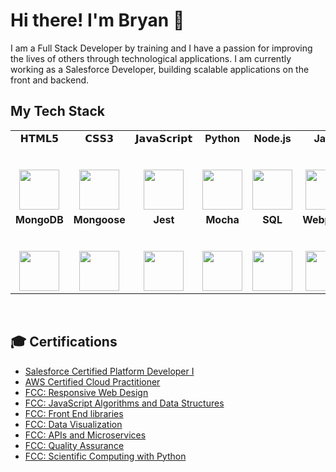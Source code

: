 # Hi there! I'm Bryan :wave:

I am a Full Stack Developer by training and I have a passion for improving the lives of others through technological applications. I am currently working as a Salesforce Developer, building scalable applications on the front and backend.

## My Tech Stack

<table style='border:none'>
  <tbody>
    <tr valign="top">
      <td width="12%" align="center">
        <span>𝗛𝗧𝗠𝗟𝟱</span><br><br><br>
        <img height="64px" src="https://cdn.svgporn.com/logos/html-5.svg">
      </td>
      <td width="12%" align="center">
        <span>𝗖𝗦𝗦𝟯</span><br><br><br>
        <img height="64px" src="https://cdn.svgporn.com/logos/css-3.svg">
      </td>
      <td width="12%" align="center">
        <span>𝗝𝗮𝘃𝗮𝗦𝗰𝗿𝗶𝗽𝘁</span><br><br><br>
        <img height="64px" src="https://cdn.svgporn.com/logos/javascript.svg">
      </td>
      <td width="12%" align="center">
        <span><b>Python</b></span><br><br><br>
        <img height="64px" src="https://cdn.svgporn.com/logos/python.svg">
      </td>
      <td width="12%" align="center">
          <span><b>Node.js</b></span><br><br><br>
          <img height="64px" src="https://cdn.svgporn.com/logos/nodejs-icon.svg">
      </td>
      <td width="12%" align="center">
          <span><b>Java</b></span><br><br><br>
          <img height="64px" src="https://cdn.svgporn.com/logos/java.svg">
      </td>
      <td width="12%" align="center">
          <span><b>React</b></span><br><br><br>
          <img height="64px" src="https://cdn.svgporn.com/logos/react.svg">
      </td>
      <td width="12%" align="center">
          <span><b>Express</b></span><br><br><br>
          <img height="64px" src="https://cdn.svgporn.com/logos/express.svg">
      </td>
    </tr>
    <tr valign="top">
        <td width="12%" align="center">
            <span><b>MongoDB</b></span><br><br><br>
            <img height="64px" src="https://cdn.svgporn.com/logos/mongodb.svg">
        </td>
        <td width="12%" align="center">
            <span><b>Mongoose</b></span><br><br><br>
            <img height="64px" src="https://cdn.freebiesupply.com/logos/large/2x/mongoose-1-logo-png-transparent.png">
        </td>
        <td width="12%" align="center">
            <span><b>Jest</b></span><br><br><br>
            <img height="64px" src="https://cdn.svgporn.com/logos/jest.svg">
        </td>
        <td width="12%" align="center">
            <span><b>Mocha</b></span><br><br><br>
            <img height="64px" src="https://cdn.svgporn.com/logos/mocha.svg">
        </td>
        <td width="12%" align="center">
            <span><b>SQL</b></span><br><br><br>
            <img height="64px" src="https://cdn.svgporn.com/logos/mysql.svg">
        </td>
        <td width="12%" align="center">
            <span><b>Webpack</b></span><br><br><br>
            <img height="64px" src="https://cdn.svgporn.com/logos/webpack.svg">
        </td>
        <td width="12%" align="center">
            <span><b>Git</b></span><br><br><br>
            <img height="64px" src="https://cdn.svgporn.com/logos/git-icon.svg">
        </td>
        <td width="12%" align="center">
            <span><b>Npm</b></span><br><br><br>
            <img height="64px" src="https://cdn.svgporn.com/logos/npm.svg">
        </td>
    </tr>
  </tbody>
</table>

<br>

## **:mortar_board: Certifications**
- [Salesforce Certified Platform Developer I](https://trailhead.salesforce.com/credentials/certification-detail-print?searchString=WTQmDMuFYZE4wQwHIPGQt92X2bjAYVm0vXLra+2mgKQW1z5HNvwlDWXxreZI0+RU)
- [AWS Certified Cloud Practitioner](https://www.youracclaim.com/badges/11032191-e95c-4e48-ac06-9ad6c8f58092)
- [FCC: Responsive Web Design](https://www.freecodecamp.org/certification/wongb/responsive-web-design)
- [FCC: JavaScript Algorithms and Data Structures](https://www.freecodecamp.org/certification/wongb/javascript-algorithms-and-data-structures)
- [FCC: Front End libraries](https://www.freecodecamp.org/certification/wongb/front-end-libraries)
- [FCC: Data Visualization](https://www.freecodecamp.org/certification/wongb/data-visualization)
- [FCC: APIs and Microservices](https://www.freecodecamp.org/certification/wongb/apis-and-microservices)
- [FCC: Quality Assurance](https://www.freecodecamp.org/certification/wongb/quality-assurance-v7)
- [FCC: Scientific Computing with Python](https://www.freecodecamp.org/certification/wongb/scientific-computing-with-python-v7)

<br><br>
